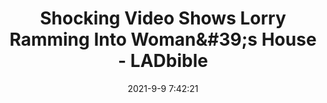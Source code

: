 ---
"title": "Shocking Video Shows Lorry Ramming Into Woman&amp;#39;s House - LADbible"
"date": "2021-9-9 7:42:21"
"feed_name": "GOOGLENEWS"
"feed_website": "https://news.google.com/search?q=drilling%2Bincident&hl=en-US&gl=US&ceid=US:en"
"feed_rss": "https://news.google.com/rss/search?q=drilling%2Bincident&hl=en-US&gl=US&ceid=US:en"
"link": "https://www.ladbible.com/news/uk-shocking-video-shows-lorry-ramming-into-womans-house-20210909"
"file": "_posts/2021-9-9-7-42-21_GOOGLENEWS_c91525e7a3af1dca91ef0ee08fbc9d41408fd822.md"
"accident": "0"
"drilling": "0"
"dead": "0"
"injured": "0"
---